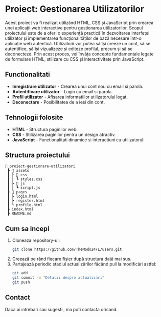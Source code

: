 # Proiect: Gestionarea Utilizatorilor

Acest proiect va fi realizat utilizând HTML, CSS și JavaScript prin crearea unei aplicații web interactive pentru gestionarea utilizatorilor. Scopul proiectului este de a oferi o experiență practică în dezvoltarea interfeței utilizator și implementarea funcționalităților de bază necesare într-o aplicație web autentică.
Utilizatorii vor putea să își creeze un cont, să se autentifice, să își vizualizeze și editeze profilul, precum și să se deconecteze. Prin acest proces, vei învăța concepte fundamentale legate de formulare HTML, stilizare cu CSS și interactivitate prin JavaScript.

## Functionalitati
- **Inregistrare utilizator** - Crearea unui cont nou cu email si parola.
- **Autentificare utilizator** - Login cu email si parola.
- **Profil utilizator** - Afisarea informatiilor utilizatorului logat.
- **Deconectare** - Posibilitatea de a iesi din cont.

## Tehnologii folosite
- **HTML** - Structura paginilor web.
- **CSS** - Stilizarea paginilor pentru un design atractiv.
- **JavaScript** - Functionalitati dinamice si interactiuni cu utilizatorul.

## Structura proiectului
```
📂 proiect-gestionare-utilizatori
 ┣ 📂 assets
 ┃ ┣ 📂 css
 ┃ ┃ ┗ styles.css
 ┃ ┣ 📂 js
 ┃ ┃ ┗ script.js
 ┣ 📂 pages
 ┃ ┣ login.html
 ┃ ┣ register.html
 ┃ ┗ profile.html
 ┣ index.html
 ┣ README.md
```

## Cum sa incepi
1. Cloneaza repository-ul:  
   ```sh
   git clone https://github.com/TheModo24FL/users.git
   ```
2. Creează pe rând fiecare fișier după structura dată mai sus.
3. Partajează periodic stadiul actualizărilor făcând pull la modificări astfel:
   ```sh
   git add .
   git commit -m "Detalii despre actualizari"
   git push
   ```

## Contact
Daca ai intrebari sau sugestii, ma poti contacta oricand.
